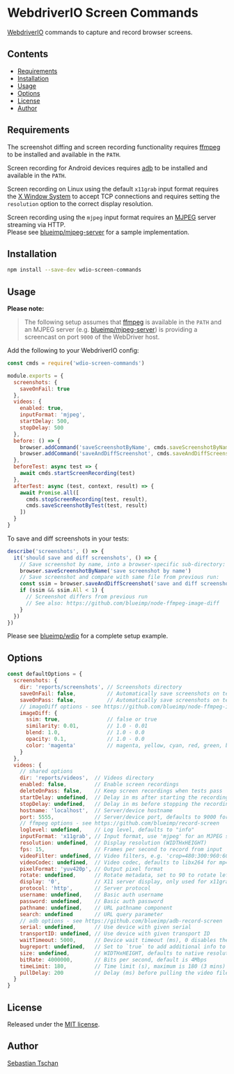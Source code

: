 # WebdriverIO Screen Commands

[WebdriverIO](https://webdriver.io/) commands to capture and record browser
screens.

## Contents

- [Requirements](#requirements)
- [Installation](#installation)
- [Usage](#usage)
- [Options](#options)
- [License](#license)
- [Author](#author)

## Requirements

The screenshot diffing and screen recording functionality requires
[ffmpeg](https://www.ffmpeg.org/) to be installed and available in the `PATH`.

Screen recording for Android devices requires
[adb](https://developer.android.com/studio/command-line/adb) to be installed and
available in the `PATH`.

Screen recording on Linux using the default `x11grab` input format requires the
[X Window System](https://en.wikipedia.org/wiki/X_Window_System) to accept TCP
connections and requires setting the `resolution` option to the correct display
resolution.

Screen recording using the `mjpeg` input format requires an
[MJPEG](https://en.wikipedia.org/wiki/Motion_JPEG) server streaming via HTTP.  
Please see [blueimp/mjpeg-server](https://github.com/blueimp/mjpeg-server) for a
sample implementation.

## Installation

```sh
npm install --save-dev wdio-screen-commands
```

## Usage

**Please note:**

> The following setup assumes that [ffmpeg](https://www.ffmpeg.org/) is
> available in the `PATH` and an MJPEG server (e.g.
> [blueimp/mjpeg-server](https://github.com/blueimp/mjpeg-server)) is providing
> a screencast on port `9000` of the WebDriver host.

Add the following to your WebdriverIO config:

```js
const cmds = require('wdio-screen-commands')

module.exports = {
  screenshots: {
    saveOnFail: true
  },
  videos: {
    enabled: true,
    inputFormat: 'mjpeg',
    startDelay: 500,
    stopDelay: 500
  },
  before: () => {
    browser.addCommand('saveScreenshotByName', cmds.saveScreenshotByName)
    browser.addCommand('saveAndDiffScreenshot', cmds.saveAndDiffScreenshot)
  },
  beforeTest: async test => {
    await cmds.startScreenRecording(test)
  },
  afterTest: async (test, context, result) => {
    await Promise.all([
      cmds.stopScreenRecording(test, result),
      cmds.saveScreenshotByTest(test, result)
    ])
  }
}
```

To save and diff screenshots in your tests:

```js
describe('screenshots', () => {
  it('should save and diff screenshots', () => {
    // Save screenshot by name, into a browser-specific sub-directory:
    browser.saveScreenshotByName('save screenshot by name')
    // Save screenshot and compare with same file from previous run:
    const ssim = browser.saveAndDiffScreenshot('save and diff screenshot')
    if (ssim && ssim.All < 1) {
      // Screenshot differs from previous run
      // See also: https://github.com/blueimp/node-ffmpeg-image-diff
    }
  })
})
```

Please see [blueimp/wdio](https://github.com/blueimp/wdio) for a complete setup
example.

## Options

```js
const defaultOptions = {
  screenshots: {
    dir: 'reports/screenshots', // Screenshots directory
    saveOnFail: false,          // Automatically save screenshots on test fail
    saveOnPass: false,          // Automatically save screenshots on test pass
    // imageDiff options - see https://github.com/blueimp/node-ffmpeg-image-diff
    imageDiff: {
      ssim: true,               // false or true
      similarity: 0.01,         // 1.0 - 0.01
      blend: 1.0,               // 1.0 - 0.0
      opacity: 0.1,             // 1.0 - 0.0
      color: 'magenta'          // magenta, yellow, cyan, red, green, blue or ''
    }
  },
  videos: {
    // shared options
    dir: 'reports/videos',  // Videos directory
    enabled: false,         // Enable screen recordings
    deleteOnPass: false,    // Keep screen recordings when tests pass
    startDelay: undefined,  // Delay in ms after starting the recording
    stopDelay: undefined,   // Delay in ms before stopping the recording
    hostname: 'localhost',  // Server/device hostname
    port: 5555,             // Server/device port, defaults to 9000 for ffmpeg
    // ffmpeg options - see https://github.com/blueimp/record-screen
    loglevel: undefined,    // Log level, defaults to "info"
    inputFormat: 'x11grab', // Input format, use 'mjpeg' for an MJPEG stream
    resolution: undefined,  // Display resolution (WIDTHxHEIGHT)
    fps: 15,                // Frames per second to record from input
    videoFilter: undefined, // Video filters, e.g. 'crop=480:300:960:600'
    videoCodec: undefined,  // Video codec, defaults to libx264 for mp4 output
    pixelFormat: 'yuv420p', // Output pixel format
    rotate: undefined,      // Rotate metadata, set to 90 to rotate left by 90°
    display: '0',           // X11 server display, only used for x11grab
    protocol: 'http',       // Server protocol
    username: undefined,    // Basic auth username
    password: undefined,    // Basic auth password
    pathname: undefined,    // URL pathname component
    search: undefined       // URL query parameter
    // adb options - see https://github.com/blueimp/adb-record-screen
    serial: undefined,      // Use device with given serial
    transportID: undefined, // Use device with given transport ID
    waitTimeout: 5000,      // Device wait timeout (ms), 0 disables the wait
    bugreport: undefined,   // Set to `true` to add additional info to the video
    size: undefined,        // WIDTHxHEIGHT, defaults to native resolution
    bitRate: 4000000,       // Bits per second, default is 4Mbps
    timeLimit: 180,         // Time limit (s), maximum is 180 (3 mins)
    pullDelay: 200          // Delay (ms) before pulling the video file
  }
}
```

## License

Released under the [MIT license](https://opensource.org/licenses/MIT).

## Author

[Sebastian Tschan](https://blueimp.net/)
